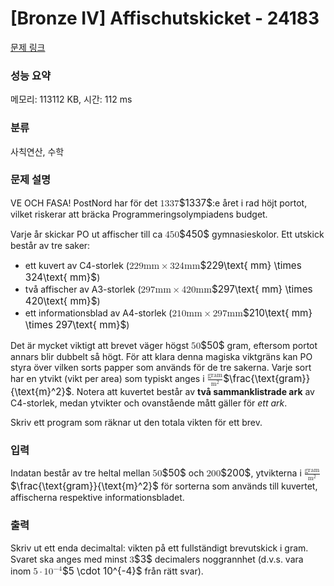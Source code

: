 # [Bronze IV] Affischutskicket - 24183 

[문제 링크](https://www.acmicpc.net/problem/24183) 

### 성능 요약

메모리: 113112 KB, 시간: 112 ms

### 분류

사칙연산, 수학

### 문제 설명

<p>VE OCH FASA! PostNord har för det <mjx-container class="MathJax" jax="CHTML" style="font-size: 109%; position: relative;"><mjx-math class="MJX-TEX" aria-hidden="true"><mjx-mn class="mjx-n"><mjx-c class="mjx-c31"></mjx-c><mjx-c class="mjx-c33"></mjx-c><mjx-c class="mjx-c33"></mjx-c><mjx-c class="mjx-c37"></mjx-c></mjx-mn></mjx-math><mjx-assistive-mml unselectable="on" display="inline"><math xmlns="http://www.w3.org/1998/Math/MathML"><mn>1337</mn></math></mjx-assistive-mml><span aria-hidden="true" class="no-mathjax mjx-copytext">$1337$</span></mjx-container>:e året i rad höjt portot, vilket riskerar att bräcka Programmeringsolympiadens budget.</p>

<p>Varje år skickar PO ut affischer till ca <mjx-container class="MathJax" jax="CHTML" style="font-size: 109%; position: relative;"><mjx-math class="MJX-TEX" aria-hidden="true"><mjx-mn class="mjx-n"><mjx-c class="mjx-c34"></mjx-c><mjx-c class="mjx-c35"></mjx-c><mjx-c class="mjx-c30"></mjx-c></mjx-mn></mjx-math><mjx-assistive-mml unselectable="on" display="inline"><math xmlns="http://www.w3.org/1998/Math/MathML"><mn>450</mn></math></mjx-assistive-mml><span aria-hidden="true" class="no-mathjax mjx-copytext">$450$</span></mjx-container> gymnasieskolor. Ett utskick består av tre saker: </p>

<ul>
	<li>ett kuvert av C4-storlek (<mjx-container class="MathJax" jax="CHTML" style="font-size: 109%; position: relative;"><mjx-math class="MJX-TEX" aria-hidden="true"><mjx-mn class="mjx-n"><mjx-c class="mjx-c32"></mjx-c><mjx-c class="mjx-c32"></mjx-c><mjx-c class="mjx-c39"></mjx-c></mjx-mn><mjx-mtext class="mjx-n"><mjx-c class="mjx-cA0"></mjx-c><mjx-c class="mjx-c6D"></mjx-c><mjx-c class="mjx-c6D"></mjx-c></mjx-mtext><mjx-mo class="mjx-n" space="3"><mjx-c class="mjx-cD7"></mjx-c></mjx-mo><mjx-mn class="mjx-n" space="3"><mjx-c class="mjx-c33"></mjx-c><mjx-c class="mjx-c32"></mjx-c><mjx-c class="mjx-c34"></mjx-c></mjx-mn><mjx-mtext class="mjx-n"><mjx-c class="mjx-cA0"></mjx-c><mjx-c class="mjx-c6D"></mjx-c><mjx-c class="mjx-c6D"></mjx-c></mjx-mtext></mjx-math><mjx-assistive-mml unselectable="on" display="inline"><math xmlns="http://www.w3.org/1998/Math/MathML"><mn>229</mn><mtext> mm</mtext><mo>×</mo><mn>324</mn><mtext> mm</mtext></math></mjx-assistive-mml><span aria-hidden="true" class="no-mathjax mjx-copytext">$229\text{ mm} \times 324\text{ mm}$</span></mjx-container>)</li>
	<li>två affischer av A3-storlek (<mjx-container class="MathJax" jax="CHTML" style="font-size: 109%; position: relative;"><mjx-math class="MJX-TEX" aria-hidden="true"><mjx-mn class="mjx-n"><mjx-c class="mjx-c32"></mjx-c><mjx-c class="mjx-c39"></mjx-c><mjx-c class="mjx-c37"></mjx-c></mjx-mn><mjx-mtext class="mjx-n"><mjx-c class="mjx-cA0"></mjx-c><mjx-c class="mjx-c6D"></mjx-c><mjx-c class="mjx-c6D"></mjx-c></mjx-mtext><mjx-mo class="mjx-n" space="3"><mjx-c class="mjx-cD7"></mjx-c></mjx-mo><mjx-mn class="mjx-n" space="3"><mjx-c class="mjx-c34"></mjx-c><mjx-c class="mjx-c32"></mjx-c><mjx-c class="mjx-c30"></mjx-c></mjx-mn><mjx-mtext class="mjx-n"><mjx-c class="mjx-cA0"></mjx-c><mjx-c class="mjx-c6D"></mjx-c><mjx-c class="mjx-c6D"></mjx-c></mjx-mtext></mjx-math><mjx-assistive-mml unselectable="on" display="inline"><math xmlns="http://www.w3.org/1998/Math/MathML"><mn>297</mn><mtext> mm</mtext><mo>×</mo><mn>420</mn><mtext> mm</mtext></math></mjx-assistive-mml><span aria-hidden="true" class="no-mathjax mjx-copytext">$297\text{ mm} \times 420\text{ mm}$</span></mjx-container>)</li>
	<li>ett informationsblad av A4-storlek (<mjx-container class="MathJax" jax="CHTML" style="font-size: 109%; position: relative;"><mjx-math class="MJX-TEX" aria-hidden="true"><mjx-mn class="mjx-n"><mjx-c class="mjx-c32"></mjx-c><mjx-c class="mjx-c31"></mjx-c><mjx-c class="mjx-c30"></mjx-c></mjx-mn><mjx-mtext class="mjx-n"><mjx-c class="mjx-cA0"></mjx-c><mjx-c class="mjx-c6D"></mjx-c><mjx-c class="mjx-c6D"></mjx-c></mjx-mtext><mjx-mo class="mjx-n" space="3"><mjx-c class="mjx-cD7"></mjx-c></mjx-mo><mjx-mn class="mjx-n" space="3"><mjx-c class="mjx-c32"></mjx-c><mjx-c class="mjx-c39"></mjx-c><mjx-c class="mjx-c37"></mjx-c></mjx-mn><mjx-mtext class="mjx-n"><mjx-c class="mjx-cA0"></mjx-c><mjx-c class="mjx-c6D"></mjx-c><mjx-c class="mjx-c6D"></mjx-c></mjx-mtext></mjx-math><mjx-assistive-mml unselectable="on" display="inline"><math xmlns="http://www.w3.org/1998/Math/MathML"><mn>210</mn><mtext> mm</mtext><mo>×</mo><mn>297</mn><mtext> mm</mtext></math></mjx-assistive-mml><span aria-hidden="true" class="no-mathjax mjx-copytext">$210\text{ mm} \times 297\text{ mm}$</span></mjx-container>)</li>
</ul>

<p>Det är mycket viktigt att brevet väger högst <mjx-container class="MathJax" jax="CHTML" style="font-size: 109%; position: relative;"><mjx-math class="MJX-TEX" aria-hidden="true"><mjx-mn class="mjx-n"><mjx-c class="mjx-c35"></mjx-c><mjx-c class="mjx-c30"></mjx-c></mjx-mn></mjx-math><mjx-assistive-mml unselectable="on" display="inline"><math xmlns="http://www.w3.org/1998/Math/MathML"><mn>50</mn></math></mjx-assistive-mml><span aria-hidden="true" class="no-mathjax mjx-copytext">$50$</span></mjx-container> gram, eftersom portot annars blir dubbelt så högt. För att klara denna magiska viktgräns kan PO styra över vilken sorts papper som används för de tre sakerna. Varje sort har en ytvikt (vikt per area) som typiskt anges i <mjx-container class="MathJax" jax="CHTML" style="font-size: 109%; position: relative;"><mjx-math class="MJX-TEX" aria-hidden="true"><mjx-mfrac><mjx-frac><mjx-num><mjx-nstrut></mjx-nstrut><mjx-mtext class="mjx-n" size="s"><mjx-c class="mjx-c67"></mjx-c><mjx-c class="mjx-c72"></mjx-c><mjx-c class="mjx-c61"></mjx-c><mjx-c class="mjx-c6D"></mjx-c></mjx-mtext></mjx-num><mjx-dbox><mjx-dtable><mjx-line></mjx-line><mjx-row><mjx-den><mjx-dstrut></mjx-dstrut><mjx-msup size="s"><mjx-mtext class="mjx-n"><mjx-c class="mjx-c6D"></mjx-c></mjx-mtext><mjx-script style="vertical-align: 0.289em;"><mjx-mn class="mjx-n" size="s"><mjx-c class="mjx-c32"></mjx-c></mjx-mn></mjx-script></mjx-msup></mjx-den></mjx-row></mjx-dtable></mjx-dbox></mjx-frac></mjx-mfrac></mjx-math><mjx-assistive-mml unselectable="on" display="inline"><math xmlns="http://www.w3.org/1998/Math/MathML"><mfrac><mtext>gram</mtext><msup><mtext>m</mtext><mn>2</mn></msup></mfrac></math></mjx-assistive-mml><span aria-hidden="true" class="no-mathjax mjx-copytext">$\frac{\text{gram}}{\text{m}^2}$</span></mjx-container>. Notera att kuvertet består av <strong>två sammanklistrade ark</strong> av C4-storlek, medan ytvikter och ovanstående mått gäller för <em>ett ark</em>.</p>

<p>Skriv ett program som räknar ut den totala vikten för ett brev.</p>

### 입력 

 <p>Indatan består av tre heltal mellan <mjx-container class="MathJax" jax="CHTML" style="font-size: 109%; position: relative;"><mjx-math class="MJX-TEX" aria-hidden="true"><mjx-mn class="mjx-n"><mjx-c class="mjx-c35"></mjx-c><mjx-c class="mjx-c30"></mjx-c></mjx-mn></mjx-math><mjx-assistive-mml unselectable="on" display="inline"><math xmlns="http://www.w3.org/1998/Math/MathML"><mn>50</mn></math></mjx-assistive-mml><span aria-hidden="true" class="no-mathjax mjx-copytext">$50$</span></mjx-container> och <mjx-container class="MathJax" jax="CHTML" style="font-size: 109%; position: relative;"><mjx-math class="MJX-TEX" aria-hidden="true"><mjx-mn class="mjx-n"><mjx-c class="mjx-c32"></mjx-c><mjx-c class="mjx-c30"></mjx-c><mjx-c class="mjx-c30"></mjx-c></mjx-mn></mjx-math><mjx-assistive-mml unselectable="on" display="inline"><math xmlns="http://www.w3.org/1998/Math/MathML"><mn>200</mn></math></mjx-assistive-mml><span aria-hidden="true" class="no-mathjax mjx-copytext">$200$</span></mjx-container>, ytvikterna i <mjx-container class="MathJax" jax="CHTML" style="font-size: 109%; position: relative;"><mjx-math class="MJX-TEX" aria-hidden="true"><mjx-mfrac><mjx-frac><mjx-num><mjx-nstrut></mjx-nstrut><mjx-mtext class="mjx-n" size="s"><mjx-c class="mjx-c67"></mjx-c><mjx-c class="mjx-c72"></mjx-c><mjx-c class="mjx-c61"></mjx-c><mjx-c class="mjx-c6D"></mjx-c></mjx-mtext></mjx-num><mjx-dbox><mjx-dtable><mjx-line></mjx-line><mjx-row><mjx-den><mjx-dstrut></mjx-dstrut><mjx-msup size="s"><mjx-mtext class="mjx-n"><mjx-c class="mjx-c6D"></mjx-c></mjx-mtext><mjx-script style="vertical-align: 0.289em;"><mjx-mn class="mjx-n" size="s"><mjx-c class="mjx-c32"></mjx-c></mjx-mn></mjx-script></mjx-msup></mjx-den></mjx-row></mjx-dtable></mjx-dbox></mjx-frac></mjx-mfrac></mjx-math><mjx-assistive-mml unselectable="on" display="inline"><math xmlns="http://www.w3.org/1998/Math/MathML"><mfrac><mtext>gram</mtext><msup><mtext>m</mtext><mn>2</mn></msup></mfrac></math></mjx-assistive-mml><span aria-hidden="true" class="no-mathjax mjx-copytext">$\frac{\text{gram}}{\text{m}^2}$</span></mjx-container> för sorterna som används till kuvertet, affischerna respektive informationsbladet.</p>

### 출력 

 <p>Skriv ut ett enda decimaltal: vikten på ett fullständigt brevutskick i gram. Svaret ska anges med minst <mjx-container class="MathJax" jax="CHTML" style="font-size: 109%; position: relative;"><mjx-math class="MJX-TEX" aria-hidden="true"><mjx-mn class="mjx-n"><mjx-c class="mjx-c33"></mjx-c></mjx-mn></mjx-math><mjx-assistive-mml unselectable="on" display="inline"><math xmlns="http://www.w3.org/1998/Math/MathML"><mn>3</mn></math></mjx-assistive-mml><span aria-hidden="true" class="no-mathjax mjx-copytext">$3$</span></mjx-container> decimalers noggrannhet (d.v.s. vara inom <mjx-container class="MathJax" jax="CHTML" style="font-size: 109%; position: relative;"><mjx-math class="MJX-TEX" aria-hidden="true"><mjx-mn class="mjx-n"><mjx-c class="mjx-c35"></mjx-c></mjx-mn><mjx-mo class="mjx-n" space="3"><mjx-c class="mjx-c22C5"></mjx-c></mjx-mo><mjx-msup space="3"><mjx-mn class="mjx-n"><mjx-c class="mjx-c31"></mjx-c><mjx-c class="mjx-c30"></mjx-c></mjx-mn><mjx-script style="vertical-align: 0.393em;"><mjx-texatom size="s" texclass="ORD"><mjx-mo class="mjx-n"><mjx-c class="mjx-c2212"></mjx-c></mjx-mo><mjx-mn class="mjx-n"><mjx-c class="mjx-c34"></mjx-c></mjx-mn></mjx-texatom></mjx-script></mjx-msup></mjx-math><mjx-assistive-mml unselectable="on" display="inline"><math xmlns="http://www.w3.org/1998/Math/MathML"><mn>5</mn><mo>⋅</mo><msup><mn>10</mn><mrow data-mjx-texclass="ORD"><mo>−</mo><mn>4</mn></mrow></msup></math></mjx-assistive-mml><span aria-hidden="true" class="no-mathjax mjx-copytext">$5 \cdot 10^{-4}$</span></mjx-container> från rätt svar).</p>

